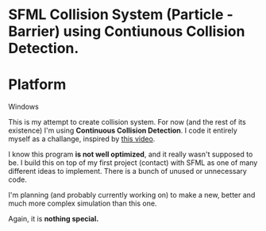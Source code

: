 # SFML Collision System (Particle - Barrier) using Contiunous Collision Detection.

# Platform

Windows

This is my attempt to create collision system. For now (and the rest of its existence) I'm using **Continuous Collision Detection**.
I code it entirely myself as a challange, inspired by [this video](https://www.youtube.com/watch?v=eED4bSkYCB8). 

I know this program **is not well optimized**, and it really wasn't supposed to be. I build this on top of my first project (contact) with SFML as one of many different ideas to implement. 
There is a bunch of unused or unnecessary code. 

I'm planning (and probably currently working on) to make a new, better and much more complex simulation than this one.

Again, it is **nothing special.**
